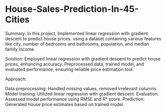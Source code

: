 # House-Sales-Prediction-In-45-Cities
Summary:
In this project, Implemented linear regression with gradient descent to predict house prices. using a dataset containing various features like city, number of bedrooms and bathrooms, population, and median family income.

Solution:
Employed linear regression with gradient descent to predict house prices, enhancing accuracy. Preprocessed data, trained model, and evaluated performance, ensuring reliable price estimation tool.

Approach:

Data preprocessing: Handled missing values, removed irrelevant columns.
Model training: Utilized linear regression with gradient descent.
Evaluation: Assessed model performance using RMSE and R² score.
Prediction: Generated house price estimates based on trained model.


